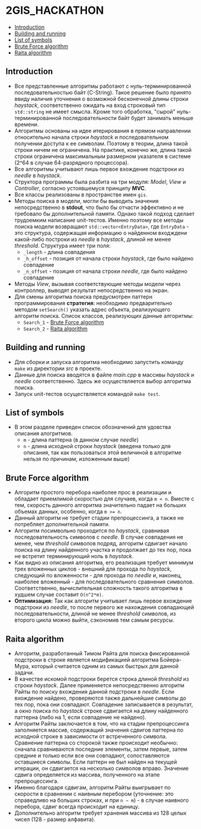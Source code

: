 # 2GIS_HACKATHON

  - [Introduction](#introduction)
  - [Building and running](#building-and-running)
  - [List of symbols](#list-of-symbols)
  - [Brute Force algorithm](#brute-force-algorithm)
  - [Raita algorithm](#raita-algorithm)

## Introduction

- Все представленные алгоритмы работают с нуль-терминированной последовательностью байт (C-String). Такое решение было принято ввиду наличия уточнения о возможной бесконечной длины строки *haystack*, соответственно ожидать на вход строковый тип `std::string` не имеет смысла. Кроме того обработка, "сырой" нуль-терминированной последовательности байт будет занимать меньше времени.
- Алгоритмы основаны на идее итерирования в прямом направлении относительно начала строки *haystack* и последовательном получении доступа к ее символам. Поэтому в теории, длина такой строки ничем не ограничена. На практике, конечно же, длина такой строки ограничена максимальным размерном указателя в системе (2^64 в случае 64-разрядного процессора).
- Все алгоритмы учитывают лишь первое вхождение подстроки из *needle* в *haystack*.
- Структора программы была разбита на три модуля: *Model*, *View* и *Controller*, согласно устоявшемуся принципу **MVC**.
- Все классы реализованы в пространстве имен `gis`.
- Методы поиска в модели, могли бы выводить значения непосредственно в **stdout**, что было бы отчасти эффективно и не требовало бы дополнительной памяти. Однако такой подход сделает трудоемким написание unit-тестов. Именно поэтому все методы поиска модели возвращают `std::vector<EntryData>`, где `EntryData` - это структура, содержащая информацию о найденном входждени какой-либо построки из *needle* в *haystack*, длиной не менее *threshold*. Структура имеет три поля:
  - `_length` - длина совпадения
  - `_h_offset` - позиция от начала строки *haystack*, где было найдено совпадение
  - `_n_offset` - позиция от начала строки *needle*, где было найдено совпадение
- Методы *View*, вызывая соответствующие методы модели через контроллер, выводят результат непосредственно на экран.
- Для смены алгоритма поиска предусмотрен паттерн программирования **стратегия**: необходимо предварительно методом `setSearch()` указать адрес объекта, реализующего алгоритм поиска. Список классов, реализующих данные алгоритмы:
  - `Search_1` - [Brute Force algorithm](#brute-force-algorithm)
  - `Search_2` - [Raita algorithm](#raita-algorithm)

## Building and running
- Для сборки и запуска алгоритма необходимо запустить команду `make` из директории *src* в проекте.
- Данные для поиска вводятся в файле *main.cpp* в массивы *haystack* и *needle* соответственно. Здесь же осуществляется выбор алгоритма поиска.
- Запуск unit-тестов осуществляется командой `make test`.

## List of symbols
- В этом разделе приведен список обозначений для удовства описания алогритмов.
  -  `m` - длина паттерна (в данном случае *needle*) 
  -  `n` - длина исходной строки *haystack* (введена только для описания, так как пользоваться этой величиной в алгоритме нельзя по причинам, изложенным выше)

## Brute Force algorithm
- Алгоритм простого перебора наиболее прос в реализации и обладает приемлимой скоростью для случаев, когда `m < n`. Вместе с тем, скорость данного алгоритма значительно падает на больших объемах данных, особенно, когда `m >= n`.
- Данный алгоритм не требует стадии препроцессинга, а также не потребляет дополнительной памяти.
- Алгоритм посимвольно проходится по *haystack*, сравнивая последовательность символов с *needle*. В случае совпадения не менее, чем *threshold* символов подряд, алгоритм сдвигает начало поиска на длину найденного участка и продолжает до тех пор, пока не встретит терминирующий ноль в *haystack*.
- Как видно из описания алгоритма, его реализация требует минимум трех вложенных циклов - внешний для прохода по *haystack*, следующий по вложенности - для прохода по *needle* и, наконец, наиболее вложенный - для последовательного сравнения символов. Соответственно, вычислительная сложность такого алгоритма в худшем случае составит `O(n^2*m)`.
- **Оптимизация:** Так как алгоритм учитывает лишь первое вхождение подстроки из *needle*, то после первого же нахождения совпадающей последовательности, длиной не менее *threshold* символов, из второго цикла можно выйти, сэкономив тем самым ресурсы.

## Raita algorithm
- Алгоритм, разработанный Тимом Райта для поиска фиксированной подстроки в строке является модификацией алгоритма Бойера-Мура, который считается одним из самых быстрых для данной задачи.
- В качестве искомой подстроки берется строка длиной *threshold* из строки *haystack*. Далее применяется непосредственно алгоритм Райты по поиску вхождения данной подстроки в *needle*. Если вхождение найдено, проверяются также дальнейшие символы до тех пор, пока они совпадают. Совпадение записывается в результат, а окно поиска по *haystack* строке сдвигается на длину найденного паттерна (либо на 1, если совпадение не найдено).
- Алгоритм Райты заключается в том, что на стадии препроцессинга заполняется массив, содержащий значения сдвигов паттерна по исходной строке в зависимости от встреченного символа. Сравнение паттерна со сторокой также происходит необычно: сначала сравниваются последние элементы, затем первые, затем средние и только если все они совпадают, сопоставляются оставшиеся символы. Если паттерн не был найден на текущей итерации, он сдвигается на несколько символов вправо. Значение сдвига определяется из массива, полученного на этапе препроцессинга.
- Именно благодаря сдвигам, алгоритм Райты выигрывает по скорости в сравнении с наивным перебором (уточнение: это справедливо на больших строках, и при `n ~ m`) - в случае наивного перебора, сдвиг всегда происходит на единицу.
- Дополнительно алгоритм требует хранения массива из 128 целых чисел (128 - размер алфавита).
